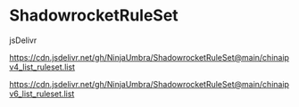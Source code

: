 # ShadowrocketRuleSet

jsDelivr

https://cdn.jsdelivr.net/gh/NinjaUmbra/ShadowrocketRuleSet@main/chinaipv4_list_ruleset.list

https://cdn.jsdelivr.net/gh/NinjaUmbra/ShadowrocketRuleSet@main/chinaipv6_list_ruleset.list
